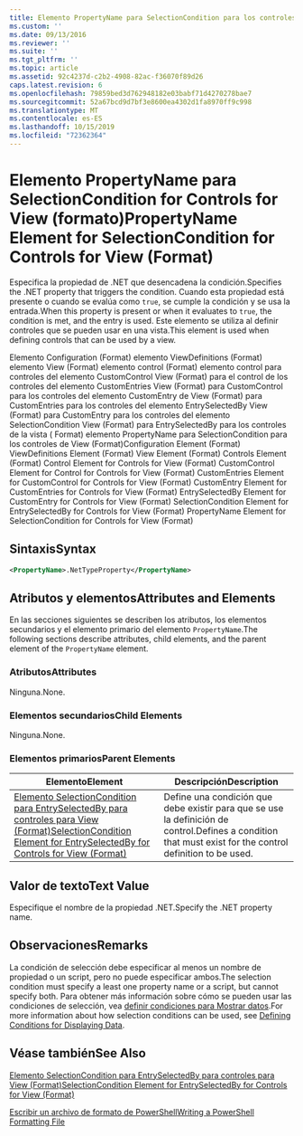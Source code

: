 ```yaml
---
title: Elemento PropertyName para SelectionCondition para los controles de View (Format) | Microsoft Docs
ms.custom: ''
ms.date: 09/13/2016
ms.reviewer: ''
ms.suite: ''
ms.tgt_pltfrm: ''
ms.topic: article
ms.assetid: 92c4237d-c2b2-4908-82ac-f36070f89d26
caps.latest.revision: 6
ms.openlocfilehash: 79859bed3d762948182e03babf71d4270278bae7
ms.sourcegitcommit: 52a67bcd9d7bf3e8600ea4302d1fa8970ff9c998
ms.translationtype: MT
ms.contentlocale: es-ES
ms.lasthandoff: 10/15/2019
ms.locfileid: "72362364"
---
```

# <a name="propertyname-element-for-selectioncondition-for-controls-for-view-format"></a><span data-ttu-id="ff18f-102">Elemento PropertyName para SelectionCondition for Controls for View (formato)</span><span class="sxs-lookup"><span data-stu-id="ff18f-102">PropertyName Element for SelectionCondition for Controls for View (Format)</span></span>

<span data-ttu-id="ff18f-103">Especifica la propiedad de .NET que desencadena la condición.</span><span class="sxs-lookup"><span data-stu-id="ff18f-103">Specifies the .NET property that triggers the condition.</span></span> <span data-ttu-id="ff18f-104">Cuando esta propiedad está presente o cuando se evalúa como `true`, se cumple la condición y se usa la entrada.</span><span class="sxs-lookup"><span data-stu-id="ff18f-104">When this property is present or when it evaluates to `true`, the condition is met, and the entry is used.</span></span> <span data-ttu-id="ff18f-105">Este elemento se utiliza al definir controles que se pueden usar en una vista.</span><span class="sxs-lookup"><span data-stu-id="ff18f-105">This element is used when defining controls that can be used by a view.</span></span>

<span data-ttu-id="ff18f-106">Elemento Configuration (Format) elemento ViewDefinitions (Format) elemento View (Format) elemento control (Format) elemento control para controles del elemento CustomControl View (Format) para el control de los controles del elemento CustomEntries View (Format) para CustomControl para los controles del elemento CustomEntry de View (Format) para CustomEntries para los controles del elemento EntrySelectedBy View (Format) para CustomEntry para los controles del elemento SelectionCondition View (Format) para EntrySelectedBy para los controles de la vista ( Format) elemento PropertyName para SelectionCondition para los controles de View (Format)</span><span class="sxs-lookup"><span data-stu-id="ff18f-106">Configuration Element (Format) ViewDefinitions Element (Format) View Element (Format) Controls Element (Format) Control Element for Controls for View (Format) CustomControl Element for Control for Controls for View (Format) CustomEntries Element for CustomControl for Controls for View (Format) CustomEntry Element for CustomEntries for Controls for View (Format) EntrySelectedBy Element for CustomEntry for Controls for View (Format) SelectionCondition Element for EntrySelectedBy for Controls for View (Format) PropertyName Element for SelectionCondition for Controls for View (Format)</span></span>

## <a name="syntax"></a><span data-ttu-id="ff18f-107">Sintaxis</span><span class="sxs-lookup"><span data-stu-id="ff18f-107">Syntax</span></span>

```xml
<PropertyName>.NetTypeProperty</PropertyName>
```

## <a name="attributes-and-elements"></a><span data-ttu-id="ff18f-108">Atributos y elementos</span><span class="sxs-lookup"><span data-stu-id="ff18f-108">Attributes and Elements</span></span>

<span data-ttu-id="ff18f-109">En las secciones siguientes se describen los atributos, los elementos secundarios y el elemento primario del elemento `PropertyName`.</span><span class="sxs-lookup"><span data-stu-id="ff18f-109">The following sections describe attributes, child elements, and the parent element of the `PropertyName` element.</span></span>

### <a name="attributes"></a><span data-ttu-id="ff18f-110">Atributos</span><span class="sxs-lookup"><span data-stu-id="ff18f-110">Attributes</span></span>

<span data-ttu-id="ff18f-111">Ninguna.</span><span class="sxs-lookup"><span data-stu-id="ff18f-111">None.</span></span>

### <a name="child-elements"></a><span data-ttu-id="ff18f-112">Elementos secundarios</span><span class="sxs-lookup"><span data-stu-id="ff18f-112">Child Elements</span></span>

<span data-ttu-id="ff18f-113">Ninguna.</span><span class="sxs-lookup"><span data-stu-id="ff18f-113">None.</span></span>

### <a name="parent-elements"></a><span data-ttu-id="ff18f-114">Elementos primarios</span><span class="sxs-lookup"><span data-stu-id="ff18f-114">Parent Elements</span></span>

|<span data-ttu-id="ff18f-115">Elemento</span><span class="sxs-lookup"><span data-stu-id="ff18f-115">Element</span></span>|<span data-ttu-id="ff18f-116">Descripción</span><span class="sxs-lookup"><span data-stu-id="ff18f-116">Description</span></span>|
|-------------|-----------------|
|[<span data-ttu-id="ff18f-117">Elemento SelectionCondition para EntrySelectedBy para controles para View (Format)</span><span class="sxs-lookup"><span data-stu-id="ff18f-117">SelectionCondition Element for EntrySelectedBy for Controls for View (Format)</span></span>](./selectioncondition-element-for-entryselectedby-for-controls-for-view-format.md)|<span data-ttu-id="ff18f-118">Define una condición que debe existir para que se use la definición de control.</span><span class="sxs-lookup"><span data-stu-id="ff18f-118">Defines a condition that must exist for the control definition to be used.</span></span>|

## <a name="text-value"></a><span data-ttu-id="ff18f-119">Valor de texto</span><span class="sxs-lookup"><span data-stu-id="ff18f-119">Text Value</span></span>

<span data-ttu-id="ff18f-120">Especifique el nombre de la propiedad .NET.</span><span class="sxs-lookup"><span data-stu-id="ff18f-120">Specify the .NET property name.</span></span>

## <a name="remarks"></a><span data-ttu-id="ff18f-121">Observaciones</span><span class="sxs-lookup"><span data-stu-id="ff18f-121">Remarks</span></span>

<span data-ttu-id="ff18f-122">La condición de selección debe especificar al menos un nombre de propiedad o un script, pero no puede especificar ambos.</span><span class="sxs-lookup"><span data-stu-id="ff18f-122">The selection condition must specify a least one property name or a script, but cannot specify both.</span></span> <span data-ttu-id="ff18f-123">Para obtener más información sobre cómo se pueden usar las condiciones de selección, vea [definir condiciones para Mostrar datos](./defining-conditions-for-displaying-data.md).</span><span class="sxs-lookup"><span data-stu-id="ff18f-123">For more information about how selection conditions can be used, see [Defining Conditions for Displaying Data](./defining-conditions-for-displaying-data.md).</span></span>

## <a name="see-also"></a><span data-ttu-id="ff18f-124">Véase también</span><span class="sxs-lookup"><span data-stu-id="ff18f-124">See Also</span></span>

[<span data-ttu-id="ff18f-125">Elemento SelectionCondition para EntrySelectedBy para controles para View (Format)</span><span class="sxs-lookup"><span data-stu-id="ff18f-125">SelectionCondition Element for EntrySelectedBy for Controls for View (Format)</span></span>](./selectioncondition-element-for-entryselectedby-for-controls-for-view-format.md)

[<span data-ttu-id="ff18f-126">Escribir un archivo de formato de PowerShell</span><span class="sxs-lookup"><span data-stu-id="ff18f-126">Writing a PowerShell Formatting File</span></span>](./writing-a-powershell-formatting-file.md)
